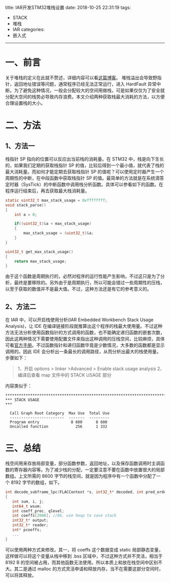 title: IAR开发STM32堆栈设置
date: 2018-10-25 22:31:19
tags:
- STACK
- 堆栈
- IAR
categories:
- 嵌入式
---

# 一、前言
关于堆栈的定义在此就不赘述，详细内容可以看[这篇博客](https://blog.csdn.net/u011303443/article/details/78989683)。
堆栈溢出会导致野指针，返回地址错误等问题，通常程序已经无法正常运行，进入 HardFault 异常中断。为了避免这种情况，一般会分配较大的空间用做栈，可是如果仅仅为了安全就分配大空间的栈势必导致内存浪费。本文介绍两种获取栈最大消耗的方法，以方便合理设置栈的大小。

<!-- more -->

# 二、方法
## 1、方法一
栈指针 SP 指向的位置可以反应出当前栈的消耗量。在 STM32 中，栈是向下生长的，如果我们定期的获取栈指针 SP 的值，比较后得到一个最小值，就代表了栈的最大消耗量。而如何才能定期去获取栈指针 SP 的值呢？可以使用定时器产生一个周期性的中断，在中段函数中获取栈指针 SP 的值。最简单的方法就是在系统滴答定时器（SysTick）的中断函数中调用栈分析函数。具体可以参看如下的函数。在程序运行结束后，再去获取最大栈消耗量。
```c
static uint32_t max_stack_usage = 0xffffffff;
void stack_parse()
{
	int a = 0;

	if((uint32_t)&a < max_stack_usage)
	{
		max_stack_usage = (uint32_t)&a;
	}
}

uint32_t get_max_stack_usage()
{
	return max_stack_usage;
}
```

由于这个函数是周期执行的，必然对程序的运行性能产生影响，不过这只是为了分析，最终是要移除的。另外由于是周期执行，所以可能会错过一些周期性的压栈，以至于获取的数值并不是最大值。不过，这种方法还是有它的参考意义的。

## 2、方法二
在 IAR 中，可以开启栈使用分析(IAR Embedded Workbench Stack Usage Analysis)，让 IDE 在编译链接阶段就推算出这个程序的栈最大使用量。不过这种方法无法分析使用函数指针的方式调用的函数，也不能确定递归函数的嵌套次数，因此这两种情况下需要使用配置文件来指出这种调用的压栈空间，比较麻烦，具体可看[官方手册](https://www.iar.com/support/resources/articles/detecting-and-avoiding-stack-overflow-in-embedded-systems/)。不过函数指针和递归函数毕竟是少数情况，大多数的函数都是显示调用的。因此 IDE 会分析出一条最长的调用路径，从而分析出最大的栈使用量。步骤如下：

> 1、开启 options > linker >Advanced > Enable stack usage analysis
> 2、编译后查看 map 文件中的 STACK USAGE 部分

内容类似于：
```
*******************************************************************************
*** STACK USAGE
***

  Call Graph Root Category  Max Use  Total Use
  ------------------------  -------  ---------
  Program entry              8 600      8 600
  Uncalled function            256      1 332
```

 # 三、总结
 栈空间用来存放局部变量，部分函数参数，返回地址，以及保存函数调用时主调函数的寄存器内容等。为了减少栈的分配，一定要注意不要在函数中放置很大的局部数组。上文所需的 8600 字节的栈空间，就是因为程序中有一个函数中分配了一个 8192 字节的数组，如下。
 ```c
 int decode_subframe_lpc(FLACContext *s, int32_t* decoded, int pred_order)
{
    int sum, i, j;
    int64_t wsum;
    int coeff_prec, qlevel;
    int coeffs[2048]; //8k, use heap to save stack
    int32_t* output;
	int32_t* reader;
	int* pcoeffs;
	...
}
 ```
可以使用两种方式来修改。其一，将 coeffs 这个数据变成 static 局部静态变量，这样做可以将这个变量从栈中移到 .bss 区域中，不过这种方式并不灵活，相当于 8192 B 的空间被占用，而其他函数无法使用。所以本质上和放在栈空间中区别不大。其二是通过 malloc 的方式灵活申请和释放内存，当不在需要这部分空间时，可以将其释放。
